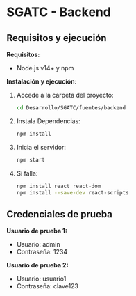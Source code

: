 # SGATC - Backend

## Requisitos y ejecución

**Requisitos:**

- Node.js v14+ y npm

**Instalación y ejecución:**

1. Accede a la carpeta del proyecto:
   ```bash
   cd Desarrollo/SGATC/fuentes/backend
   ```
2. Instala Dependencias:
   ```bash
   npm install
   ```
3. Inicia el servidor:
   ```bash
   npm start
   ```
4. Si falla:
   ```bash
   npm install react react-dom
   npm install --save-dev react-scripts
   ```

## Credenciales de prueba

**Usuario de prueba 1:**

- Usuario: admin
- Contraseña: 1234

**Usuario de prueba 2:**

- Usuario: usuario1
- Contraseña: clave123
